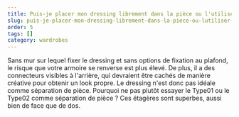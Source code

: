 ```yaml
---
title: Puis-je placer mon dressing librement dans la pièce ou l'utiliser comme séparation de pièce ?
slug: puis-je-placer-mon-dressing-librement-dans-la-piece-ou-lutiliser-comme-separation-de-piece
order: 5
tags: []
category: wardrobes
---
```


Sans mur sur lequel fixer le dressing et sans options de fixation au plafond, le risque que votre armoire se renverse est plus élevé. De plus, il a des connecteurs visibles à l'arrière, qui devraient être cachés de manière créative pour obtenir un look propre. Le dressing n'est donc pas idéale comme séparation de pièce. Pourquoi ne pas plutôt essayer le Type01 ou le Type02 comme séparation de pièce ? Ces étagères sont superbes, aussi bien de face que de dos.
